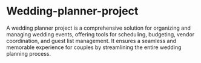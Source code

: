 # Wedding-planner-project
A wedding planner project is a comprehensive solution for organizing and managing wedding events, offering tools for scheduling, budgeting, vendor coordination, and guest list management. It ensures a seamless and memorable experience for couples by streamlining the entire wedding planning process.
